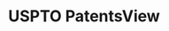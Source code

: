 ---
bigquery: https://console.cloud.google.com/bigquery?p=patents-public-data&d=patentsview&page=dataset
citation: Attribution should be given to PatentsView for use, distribution, or derivative
  works.
code: https://github.com/CSSIP-AIR/PatentsView-Code-Snippets/
contributors: USPTO
cost: None
description: 'PatentsView includes US patent data including raw data (summaries, applications,
  pregrant applications), disambugations of inventors and assignees, and inventor
  gender estimates.  Also foreign priority data, # of figures and sheets, and government
  interest statements.'
documentation: https://patentsview.org/query/builder-faqs
last_edit: 04/12/2022, 21:59:29
location: https://patentsview.org/
maintained_by: USPTO
record_creation_timestamp: 12/2/2020 17:20:46
schema_fields:
- patent_id
- mainclass_id
- disamb_assignee_id_20191231
- disamb_assignee_id_20200929
- citation_id
- name_last
- section
- disamb_assignee_id_20190820
- location_id
- type
- exemplary
- male_flag
- section_id
- latin_name
- lapse_of_patent
- ipc_class
- sector_title
- designation
- doc_type
- level_two
- fname
- attribution_status
- ipc_version_indicator
- rawassignee_id
- field_id
- name
- disamb_inventor_id_20171003
- relkind
- f102_date
- role
- dependent
- name_first
- applicant_type
- disamb_inventor_id_20170307
- disamb_inventor_id_20201229
- series_code
- assignee_id
- rule_47
- disamb_inventor_id_20200630
- uuid
- disamb_assignee_id_20200630
- kind
- filename
- lname
- disamb_inventor_id_20190312
- num_sheets
- symbol_position
- disamb_inventor_id_20200331
- reldocno
- inventor_id
- subclass
- classification_data_source
- state
- disamb_inventor_id_20171226
- level_three
- classification_status
- deceased
- male
- disamb_assignee_id_20191008
- disamb_assignee_id_20190312
- main_group
- longitude
- category_id
- term_extension
- gi_statement
- disamb_inventor_id_20191231
- doctype
- field_title
- classification_value
- term_grant
- contract_award_number
- variety
- disamb_assignee_id_20181127
- num_figures
- city
- length
- county_fips
- abstract
- country
- state_fips
- subsection_id
- sequence
- disamb_inventor_id_20180528
- lawyer_id
- country_transformed
- action_date
- classification_level
- _102_date
- application_id
- subcategory_id
- subgroup
- status
- text
- withdrawn
- date
- num
- level_one
- disclaimer_date
- num_claims
- disamb_inventor_id_20191008
- group
- county
- disamb_inventor_id_20200929
- title
- disamb_inventor_id_20170808
- latitude
- subclass_id
- subgroup_id
- organization_id
- term_disclaimer
- group_id
- organization
- id
- rawlocation_id
- rel_id
- disamb_inventor_id_20181127
- f371_date
- disamb_inventor_id_20190820
- latlong
- number
- publication_number
- rawinventor_id
- _371_date
- category
- disamb_assignee_id_20200331
shortname: patentsview
tags:
- disambiguation
- United States
- gender
terms_of_use: Creative Commons Attribution 4.0 International License.
timeframe: 1963-1999
title: USPTO PatentsView
uuid: cf1780b1-e265-4e49-8d1d-83b9cfe0fd9a
---